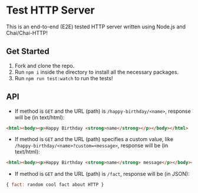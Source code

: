 Test HTTP Server
=====
This is an end-to-end (E2E) tested HTTP server written using Node.js and Chai/Chai-HTTP!

## Get Started
1. Fork and clone the repo.
1. Run `npm i` inside the directory to install all the necessary packages.
1. Run `npm run test:watch` to run the tests!

## API
* If method is `GET` and the URL (path) is `/happy-birthday/<name>`, response will be (in text/html):
```html
<html><body><p>Happy Birthday <strong>name</strong></p></body></html>
```
* If method is `GET` and the URL (path) specifies a custom value, like `/happy-birthday/<name>?custom=<message>`, response will be (in text/html):
```html
<html><body><p>Happy Birthday <strong>name</strong> message</p></body></html>
```
* If method is `GET` and the URL (path) is `/fact`, response will be (in JSON):
```js
{ fact: random cool fact about HTTP }
```